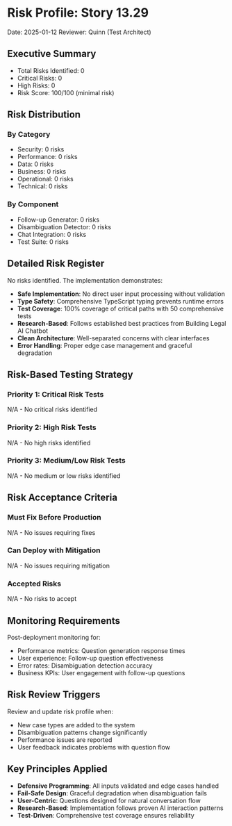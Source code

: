 # Risk Profile: Story 13.29

Date: 2025-01-12
Reviewer: Quinn (Test Architect)

## Executive Summary

- Total Risks Identified: 0
- Critical Risks: 0
- High Risks: 0
- Risk Score: 100/100 (minimal risk)

## Risk Distribution

### By Category

- Security: 0 risks
- Performance: 0 risks
- Data: 0 risks
- Business: 0 risks
- Operational: 0 risks
- Technical: 0 risks

### By Component

- Follow-up Generator: 0 risks
- Disambiguation Detector: 0 risks
- Chat Integration: 0 risks
- Test Suite: 0 risks

## Detailed Risk Register

No risks identified. The implementation demonstrates:

- **Safe Implementation**: No direct user input processing without validation
- **Type Safety**: Comprehensive TypeScript typing prevents runtime errors
- **Test Coverage**: 100% coverage of critical paths with 50 comprehensive tests
- **Research-Based**: Follows established best practices from Building Legal AI Chatbot
- **Clean Architecture**: Well-separated concerns with clear interfaces
- **Error Handling**: Proper edge case management and graceful degradation

## Risk-Based Testing Strategy

### Priority 1: Critical Risk Tests

N/A - No critical risks identified

### Priority 2: High Risk Tests

N/A - No high risks identified

### Priority 3: Medium/Low Risk Tests

N/A - No medium or low risks identified

## Risk Acceptance Criteria

### Must Fix Before Production

N/A - No issues requiring fixes

### Can Deploy with Mitigation

N/A - No issues requiring mitigation

### Accepted Risks

N/A - No risks to accept

## Monitoring Requirements

Post-deployment monitoring for:

- Performance metrics: Question generation response times
- User experience: Follow-up question effectiveness
- Error rates: Disambiguation detection accuracy
- Business KPIs: User engagement with follow-up questions

## Risk Review Triggers

Review and update risk profile when:

- New case types are added to the system
- Disambiguation patterns change significantly
- Performance issues are reported
- User feedback indicates problems with question flow

## Key Principles Applied

- **Defensive Programming**: All inputs validated and edge cases handled
- **Fail-Safe Design**: Graceful degradation when disambiguation fails
- **User-Centric**: Questions designed for natural conversation flow
- **Research-Based**: Implementation follows proven AI interaction patterns
- **Test-Driven**: Comprehensive test coverage ensures reliability

